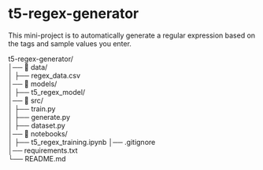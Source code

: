 # t5-regex-generator
This mini-project is to automatically generate a regular expression based on the tags and sample values you enter. 


t5-regex-generator/  
│── 📂 data/                                                                                                                                                                                      
│   ├── regex_data.csv          
│── 📂 models/                  
│   ├── t5_regex_model/         
│── 📂 src/                    
│   ├── train.py                
│   ├── generate.py            
│   ├── dataset.py              
│── 📂 notebooks/               
│   ├── t5_regex_training.ipynb 
│── .gitignore                  
│── requirements.txt            
└── README.md                   
